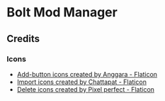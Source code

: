 # Bolt Mod Manager

## Credits

### Icons
- <a href="https://www.flaticon.com/free-icons/add-button" title="add-button icons">Add-button icons created by Anggara - Flaticon</a>
- <a href="https://www.flaticon.com/free-icons/import" title="import icons">Import icons created by Chattapat - Flaticon</a>
- <a href="https://www.flaticon.com/free-icons/delete" title="delete icons">Delete icons created by Pixel perfect - Flaticon</a>
